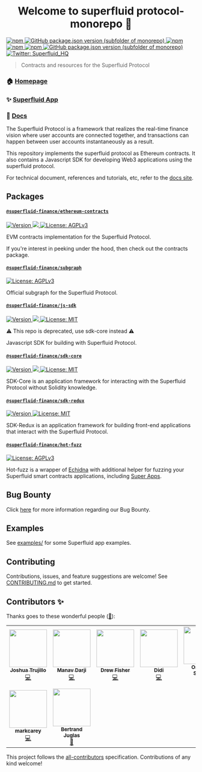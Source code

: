 <h1 align="center">Welcome to superfluid protocol-monorepo 👋</h1>

<p>
  <a href="#superfluid-financeethereum-contracts" target="_blank">
    <img alt="npm" src="https://img.shields.io/npm/v/@superfluid-finance/ethereum-contracts?label=ethereum-contracts">
  </a>
  <a href="#superfluid-financesubgraph" target="_blank">
    <img alt="GitHub package.json version (subfolder of monorepo)" src="https://img.shields.io/github/package-json/v/superfluid-finance/protocol-monorepo?filename=packages%2Fsubgraph%2Fpackage.json&label=subgraph"> 
  </a>
  <a href="#superfluid-financejs-sdk" target="_blank">
    <img alt="npm" src="https://img.shields.io/npm/v/@superfluid-finance/js-sdk?label=js-sdk">
  </a>
  <a href="#superfluid-financesdk-core" target="_blank">
    <img alt="npm" src="https://img.shields.io/npm/v/@superfluid-finance/sdk-core?label=sdk-core">
  </a>
  <a href="#superfluid-financesdk-redux" target="_blank">
    <img alt="npm" src="https://img.shields.io/npm/v/@superfluid-finance/sdk-redux?label=sdk-redux">
  </a>
  <a href="#superfluid-financehot-fuzz" target="_blank">
    <img alt="GitHub package.json version (subfolder of monorepo)" src="https://img.shields.io/github/package-json/v/superfluid-finance/protocol-monorepo?filename=packages%2Fhot-fuzz%2Fpackage.json&label=hot-fuzz"> 
  </a>
  <br>
  <a href="https://twitter.com/Superfluid_HQ/status/" target="_blank">
    <img alt="Twitter: Superfluid_HQ" src="https://img.shields.io/twitter/follow/Superfluid_HQ.svg?style=social" />
  </a>
</p>

> Contracts and resources for the Superfluid Protocol

### 🏠 [Homepage](https://superfluid.finance)

### ✨ [Superfluid App](https://app.superfluid.finance/)

### 📖 [Docs](https://docs.superfluid.finance)

The Superfluid Protocol is a framework that realizes the real-time finance vision
where user accounts are connected together, and transactions can happen between
user accounts instantaneously as a result.

This repository implements the superfluid protocol as Ethereum contracts. It also
contains a Javascript SDK for developing Web3 applications using the superfluid
protocol.

For technical document, references and tutorials, etc, refer to the
[docs site](http://docs.superfluid.finance/).

## Packages

#### [`@superfluid-finance/ethereum-contracts`](https://github.com/superfluid-finance/protocol-monorepo/tree/dev/packages/ethereum-contracts)
<p>
  <a href="https://www.npmjs.com/package/@superfluid-finance/ethereum-contracts" target="_blank">
    <img alt="Version" src="https://img.shields.io/npm/v/@superfluid-finance/ethereum-contracts.svg">
  </a>
  <a href="https://codecov.io/gh/superfluid-finance/protocol-monorepo/tree/dev/packages/ethereum-contracts">
    <img src="https://codecov.io/gh/superfluid-finance/protocol-monorepo/branch/dev/graph/badge.svg?token=LJW5NDGEJ9&flag=ethereum-contracts"/>
  </a>
  <a href="#" target="_blank">
    <img alt="License: AGPLv3" src="https://img.shields.io/badge/License-AGPL%20v3-blue.svg" />
  </a>
</p>

EVM contracts implementation for the Superfluid Protocol.

If you're interest in peeking under the hood, then check out the contracts package.

#### [`@superfluid-finance/subgraph`](https://github.com/superfluid-finance/protocol-monorepo/tree/dev/packages/subgraph)

<p>
  <a href="#" target="_blank">
    <img alt="License: AGPLv3" src="https://img.shields.io/badge/License-AGPL%20v3-blue.svg" />
  </a>
</p>

Official subgraph for the Superfluid Protocol.

#### [`@superfluid-finance/js-sdk`](https://github.com/superfluid-finance/protocol-monorepo/tree/dev/packages/js-sdk)

<p>
  <a href="https://www.npmjs.com/package/@superfluid-finance/js-sdk" target="_blank">
    <img alt="Version" src="https://img.shields.io/npm/v/@superfluid-finance/js-sdk.svg">
  </a>
  <a href="https://codecov.io/gh/superfluid-finance/protocol-monorepo/tree/dev/packages/js-sdk">
    <img src="https://codecov.io/gh/superfluid-finance/protocol-monorepo/branch/dev/graph/badge.svg?token=LJW5NDGEJ9&flag=js-sdk"/>
  </a>
  <a href="#" target="_blank">
    <img alt="License: MIT" src="https://img.shields.io/badge/License-MIT-yellow.svg" />
  </a>
</p>

:warning: This repo is deprecated, use sdk-core instead :warning:

Javascript SDK for building with Superfluid Protocol.

#### [`@superfluid-finance/sdk-core`](https://github.com/superfluid-finance/protocol-monorepo/tree/dev/packages/sdk-core)

<p>
  <a href="https://www.npmjs.com/package/@superfluid-finance/sdk-core" target="_blank">
    <img alt="Version" src="https://img.shields.io/npm/v/@superfluid-finance/sdk-core.svg">
  </a>
  <a href="https://codecov.io/gh/superfluid-finance/protocol-monorepo/tree/dev/packages/sdk-core">
    <img src="https://codecov.io/gh/superfluid-finance/protocol-monorepo/branch/dev/graph/badge.svg?token=LJW5NDGEJ9&flag=sdk-core"/>
  </a>
  <a href="#" target="_blank">
    <img alt="License: MIT" src="https://img.shields.io/badge/License-MIT-yellow.svg" />
  </a>
</p>

SDK-Core is an application framework for interacting with the Superfluid Protocol without Solidity knowledge.

#### [`@superfluid-finance/sdk-redux`](https://github.com/superfluid-finance/protocol-monorepo/tree/dev/packages/sdk-redux)

<p>
  <a href="https://www.npmjs.com/package/@superfluid-finance/sdk-redux" target="_blank">
    <img alt="Version" src="https://img.shields.io/npm/v/@superfluid-finance/sdk-redux.svg">
  </a>
  <a href="#" target="_blank">
    <img alt="License: MIT" src="https://img.shields.io/badge/License-MIT-yellow.svg" />
  </a>
</p>

SDK-Redux is an application framework for building front-end applications that interact with the Superfluid Protocol.

#### [`@superfluid-finance/hot-fuzz`](https://github.com/superfluid-finance/protocol-monorepo/tree/dev/packages/hot-fuzz)

<p>
  <a href="#" target="_blank">
    <img alt="License: AGPLv3" src="https://img.shields.io/badge/License-AGPL%20v3-blue.svg" />
  </a>
</p>

Hot-fuzz is a wrapper of [Echidna](https://github.com/crytic/echidna/) with additional helper for fuzzing
your Superfluid smart contracts applications, including [Super Apps](https://docs.superfluid.finance/superfluid/protocol-developers/super-apps).

## Bug Bounty
Click [here](https://github.com/superfluid-finance/protocol-monorepo/tree/dev/packages/ethereum-contracts/bug-bounty.md) for more information regarding our Bug Bounty.

## Examples

See [examples/](examples/) for some Superfluid app examples.

## Contributing

Contributions, issues, and feature suggestions are welcome! See [CONTRIBUTING.md](CONTRIBUTING.md) to get started.

## Contributors ✨

Thanks goes to these wonderful people ([🐸](https://allcontributors.org/docs/en/emoji-key)):

<!-- ALL-CONTRIBUTORS-LIST:START - Do not remove or modify this section -->
<!-- prettier-ignore-start -->
<!-- markdownlint-disable -->
<table>
  <tr>
    <td align="center"><a href="https://www.joshua-trujillo.com/"><img src="https://avatars.githubusercontent.com/u/41972979?v=4?s=100" width="100px;" alt=""/><br /><sub><b>Joshua Trujillo</b></sub></a><br /><a href="https://github.com/superfluid-finance/protocol-monorepo/commits?author=JoshuaTrujillo15" title="Code">💻</a></td>
    <td align="center"><a href="https://manavdarji.notelet.so/"><img src="https://avatars.githubusercontent.com/u/36959497?v=4?s=100" width="100px;" alt=""/><br /><sub><b>Manav Darji</b></sub></a><br /><a href="https://github.com/superfluid-finance/protocol-monorepo/commits?author=manav2401" title="Code">💻</a></td>
    <td align="center"><a href="https://github.com/Drewsapple"><img src="https://avatars.githubusercontent.com/u/4532572?v=4?s=100" width="100px;" alt=""/><br /><sub><b>Drew Fisher</b></sub></a><br /><a href="https://github.com/superfluid-finance/protocol-monorepo/commits?author=Drewsapple" title="Code">💻</a></td>
    <td align="center"><a href="https://github.com/d10r"><img src="https://avatars.githubusercontent.com/u/5479136?v=4?s=100" width="100px;" alt=""/><br /><sub><b>Didi</b></sub></a><br /><a href="https://github.com/superfluid-finance/protocol-monorepo/commits?author=d10r" title="Code">💻</a></td>
    <td align="center"><a href="http://medium.com/@samparsky"><img src="https://avatars.githubusercontent.com/u/8148384?v=4?s=100" width="100px;" alt=""/><br /><sub><b>Omidiora Samuel</b></sub></a><br /><a href="https://github.com/superfluid-finance/protocol-monorepo/commits?author=samparsky" title="Code">💻</a></td>
    <td align="center"><a href="https://github.com/iamsahu"><img src="https://avatars.githubusercontent.com/u/46891804?v=4?s=100" width="100px;" alt=""/><br /><sub><b>Prafful</b></sub></a><br /><a href="https://github.com/superfluid-finance/protocol-monorepo/commits?author=iamsahu" title="Code">💻</a></td>
    <td align="center"><a href="https://github.com/mjaago"><img src="https://avatars.githubusercontent.com/u/25458626?v=4?s=100" width="100px;" alt=""/><br /><sub><b>mjaago</b></sub></a><br /><a href="https://github.com/superfluid-finance/protocol-monorepo/commits?author=mjaago" title="Code">💻</a></td>
  </tr>
  <tr>
    <td align="center"><a href="https://github.com/markcarey"><img src="https://avatars.githubusercontent.com/u/98136?v=4?s=100" width="100px;" alt=""/><br /><sub><b>markcarey</b></sub></a><br /><a href="https://github.com/superfluid-finance/protocol-monorepo/commits?author=markcarey" title="Code">💻</a></td>
    <td align="center"><a href="https://github.com/bertux"><img src="https://avatars.githubusercontent.com/u/5703?v=4?s=100" width="100px;" alt=""/><br /><sub><b>Bertrand Juglas</b></sub></a><br /><a href="https://github.com/superfluid-finance/protocol-monorepo/pulls?q=is%3Apr+reviewed-by%3Abertux" title="Reviewed Pull Requests">👀</a></td>
  </tr>
</table>

<!-- markdownlint-restore -->
<!-- prettier-ignore-end -->

<!-- ALL-CONTRIBUTORS-LIST:END -->

This project follows the [all-contributors](https://github.com/all-contributors/all-contributors) specification. Contributions of any kind welcome!

